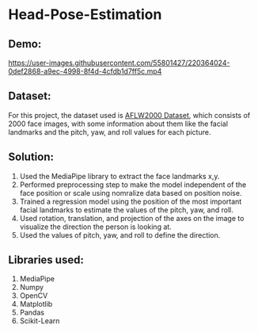 # Head-Pose-Estimation

## Demo:
https://user-images.githubusercontent.com/55801427/220364024-0def2868-a9ec-4998-8f4d-4cfdb1d7ff5c.mp4


## Dataset:  
For this project, the dataset used is <a href=http://www.cbsr.ia.ac.cn/users/xiangyuzhu/projects/3DDFA/Database/AFLW2000-3D.zip>AFLW2000 Dataset</a>, which consists of 2000 face images, with some information about them like the facial landmarks and the pitch, yaw, and roll values for each picture.

## Solution:
1. Used the MediaPipe library to extract the face landmarks x,y.
2. Performed preprocessing step to make the model independent of the face position or scale using nomralize data based on position noise.
3. Trained a regression model using the position of the most important facial landmarks to estimate the values of the pitch, yaw, and roll.
4. Used rotation, translation, and projection of the axes on the image to visualize the direction the person is looking at.
5. Used the values of pitch, yaw, and roll to define the direction.  


## Libraries used:
1. MediaPipe
2. Numpy
3. OpenCV
4. Matplotlib
5. Pandas
6. Scikit-Learn

